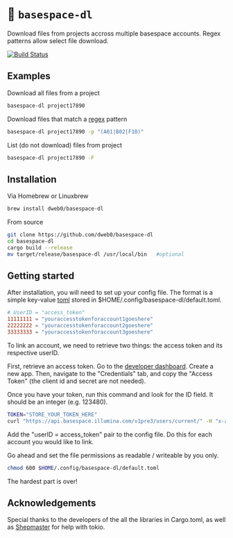 # 🌋 `basespace-dl`

Download files from projects accross multiple basespace accounts. Regex patterns allow select file download.

[![Build Status](https://travis-ci.com/dweb0/basespace-dl.svg?token=EQz1tk6xqYMBC8vjUmyv&branch=master)](https://travis-ci.com/dweb0/basespace-dl)


## Examples

Download all files from a project

```bash
basespace-dl project17890
```

Download files that match a [regex](https://docs.rs/regex) pattern

```bash
basespace-dl project17890 -p "(A01|B02|F10)"
```

List (do not download) files from project

```bash
basespace-dl project17890 -F
```

## Installation

Via Homebrew or Linuxbrew

```bash
brew install dweb0/basespace-dl
```

From source

```bash
git clone https://github.com/dweb0/basespace-dl
cd basespace-dl
cargo build --release
mv target/release/basespace-dl /usr/local/bin   #optional
```

## Getting started

After installation, you will need to set up your config file. The format is a simple key-value [toml](https://github.com/toml-lang/toml) stored in $HOME/.config/basespace-dl/default.toml. 

```toml
# UserID = "access_token"
11111111 = "youraccesstokenforaccount1goeshere"
22222222 = "youraccesstokenforaccount2goeshere"
33333333 = "youraccesstokenforaccount3goeshere"
```

To link an account, we need to retrieve two things: the access token and its respective userID.

First, retrieve an access token. Go to the [developer dashboard](https://developer.basespace.illumina.com/dashboard). Create a new app. Then, navigate to the "Credentials" tab, and copy the "Access Token" (the client id and secret are not needed).

Once you have your token, run this command and look for the ID field. It should be an integer (e.g. 123480).

```bash
TOKEN="STORE_YOUR_TOKEN_HERE"
curl "https://api.basespace.illumina.com/v1pre3/users/current/" -H "x-access-token: $TOKEN" | python -m json.tool
```

Add the "userID = access_token" pair to the config file. Do this for each account you would like to link.

Go ahead and set the file permissions as readable / writeable by you only.

```bash
chmod 600 $HOME/.config/basespace-dl/default.toml
```

The hardest part is over!

## Acknowledgements

Special thanks to the developers of the all the libraries in Cargo.toml, as well as [Shepmaster](https://stackoverflow.com/users/155423/shepmaster) for help with tokio.
